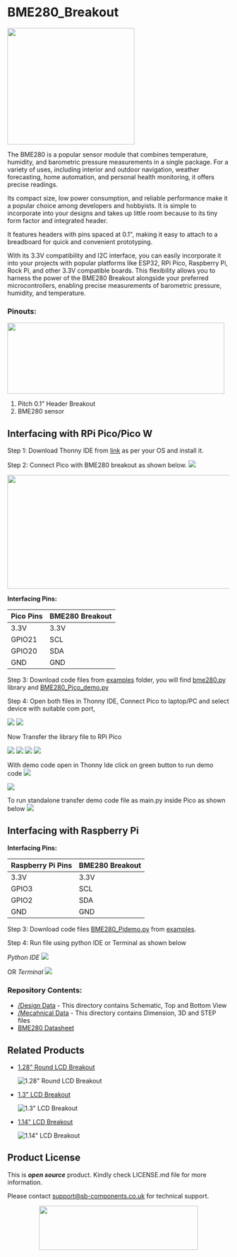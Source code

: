 # BME280_Breakout

<img src="https://github.com/sbcshop/BME280_Breakout/blob/main/images/BME280.jpg" width="288" height="264">

The BME280 is a popular sensor module that combines temperature, humidity, and barometric pressure measurements in a single package. For a variety of uses, including interior and outdoor navigation, weather forecasting, home automation, and personal health monitoring, it offers precise readings.

Its compact size, low power consumption, and reliable performance make it a popular choice among developers and hobbyists. It is simple to incorporate into your designs and takes up little room because to its tiny form factor and integrated header. 

It features headers with pins spaced at 0.1", making it easy to attach to a breadboard for quick and convenient prototyping.

With its 3.3V compatibility and I2C interface, you can easily incorporate it into your projects with popular platforms like ESP32, RPi Pico, Raspberry Pi, Rock Pi, and other 3.3V compatible boards. This flexibility allows you to harness the power of the BME280 Breakout alongside your preferred microcontrollers, enabling precise measurements of barometric pressure, humidity, and temperature.

### Pinouts:
<img src="https://github.com/sbcshop/BME280_Breakout/blob/main/images/BME280%20PINOUT.jpg" width="492" height="161">

1)	Pitch 0.1” Header Breakout
2)	BME280 sensor


## Interfacing with RPi Pico/Pico W
Step 1: Download Thonny IDE from [link](https://thonny.org/) as per your OS and install it.

Step 2: Connect Pico with BME280 breakout as shown below.
<img src="https://github.com/sbcshop/BME280_Breakout/blob/main/images/picow-pinout.svg" width = "" height ="">

<img src="https://github.com/sbcshop/BME280_Breakout/blob/main/images/interfacing_pico_bme280.png" width = "538" height ="258">

**Interfacing Pins:**

| Pico Pins | BME280 Breakout |
|---|---|
3.3V      | 3.3V            |
GPIO21    | SCL             |
GPIO20    | SDA             |
GND       | GND             |


Step 3: Download code files from [examples](https://github.com/sbcshop/BME280_Breakout/tree/main/examples) folder, you will find [bme280.py](https://github.com/sbcshop/BME280_Breakout/blob/main/examples/bme280.py) library and [BME280_Pico_demo.py](https://github.com/sbcshop/BME280_Breakout/blob/main/examples/BME280_Pico_demo.py)

Step 4: Open both files in Thonny IDE, Connect Pico to laptop/PC and select device with suitable com port, 

<img src="https://github.com/sbcshop/BME280_Breakout/blob/main/images/scr1.png">

<img src="https://github.com/sbcshop/BME280_Breakout/blob/main/images/scr2.png">

Now Transfer the library file to RPi Pico 

<img src="https://github.com/sbcshop/BME280_Breakout/blob/main/images/scr3.png">

<img src="https://github.com/sbcshop/BME280_Breakout/blob/main/images/scr4.png">

<img src="https://github.com/sbcshop/BME280_Breakout/blob/main/images/scr5.png">

<img src="https://github.com/sbcshop/BME280_Breakout/blob/main/images/scr6.png">

With demo code open in Thonny Ide click on green button to run demo code 
<img src="https://github.com/sbcshop/BME280_Breakout/blob/main/images/scr7.png">

<img src="https://github.com/sbcshop/BME280_Breakout/blob/main/images/output.png">

To run standalone transfer demo code file as main.py inside Pico as shown below 
<img src="https://github.com/sbcshop/BME280_Breakout/blob/main/images/pico_folderview.png">


## Interfacing with Raspberry Pi
**Interfacing Pins:**

| Raspberry Pi Pins | BME280 Breakout |
|---|---|
3.3V     | 3.3V            |
GPIO3    | SCL             |
GPIO2    | SDA             |
GND      | GND             |


Step 3: Download code files [BME280_Pidemo.py](https://github.com/sbcshop/BME280_Breakout/blob/main/examples/BME280_Pidemo.py) from [examples](https://github.com/sbcshop/BME280_Breakout/tree/main/examples).  

Step 4: Run file using python IDE or Terminal as shown below 

*_Python IDE_* 
<img src="https://github.com/sbcshop/BME280_Breakout/blob/main/images/python_ide_run.png">

OR
*_Terminal_*
<img src="https://github.com/sbcshop/BME280_Breakout/blob/main/images/terminal_code_run.png">


### Repository Contents:
  - [/Design Data](https://github.com/sbcshop/BME280_Breakout/tree/main/Design%20Data) - This directory contains Schematic, Top and Bottom View
  - [/Mecahnical Data](https://github.com/sbcshop/BME280_Breakout/tree/main/Mechanical%20Data) - This directory contains Dimension, 3D and STEP files
  - [BME280 Datasheet](https://github.com/sbcshop/BME280_Breakout/blob/main/Documents/BME280-Datasheet.pdf)

## Related Products
  * [1.28" Round LCD Breakout](https://shop.sb-components.co.uk/products/1-28-round-lcd-breakout?_pos=2&_sid=aa1a4c610&_ss=r) 
   
     ![1.28" Round LCD Breakout](https://cdn.shopify.com/s/files/1/1217/2104/products/01_a58fb20c-7cc7-4908-bfca-549b28c721b6.png?v=1677234693&width=300)   

  * [1.3" LCD Breakout](https://shop.sb-components.co.uk/products/1-3-lcd-breakout?_pos=2&_sid=23eee937e&_ss=r) 
   
     ![1.3" LCD Breakout](https://cdn.shopify.com/s/files/1/1217/2104/products/01_1_a486ba53-c02b-4491-b110-a9b64736ad39.png?v=1677241189&width=300) 
  
  * [1.14" LCD Breakout](https://shop.sb-components.co.uk/products/1-14-inch-lcd-breakout?_pos=1&_sid=8dab247c9&_ss=r) 
   
     ![1.14" LCD Breakout](https://cdn.shopify.com/s/files/1/1217/2104/products/1.14InchLCDBreakout.png?v=1622801461&width=300) 

 
## Product License

This is ***open source*** product. Kindly check LICENSE.md file for more information.

Please contact support@sb-components.co.uk for technical support.
<p align="center">
  <img width="360" height="100" src="https://cdn.shopify.com/s/files/1/1217/2104/files/Logo_sb_component_3.png?v=1666086771&width=300">
</p>
